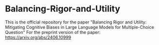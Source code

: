 # Balancing-Rigor-and-Utility
This is the official repository for the paper "Balancing Rigor and Utility: Mitigating Cognitive Biases in Large Language Models for Multiple-Choice Question"
For the preprint version of the paper: https://arxiv.org/abs/2406.10999
